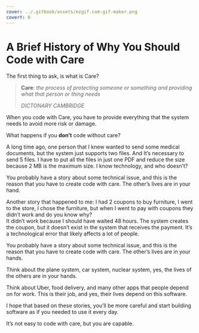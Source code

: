 ```yaml
---
cover: ../.gitbook/assets/ezgif.com-gif-maker.png
coverY: 0
---
```


# A Brief History of Why You Should Code with Care

The first thing to ask, is what is Care?

> **Care**: _the process of protecting someone or something and providing what that person or thing needs_
>
> _DICTONARY CAMBRIDGE_

When you code with Care, you have to provide everything that the system needs to avoid more risk or damage.

What happens if you **don’t** code without care?

A long time ago, one person that I knew wanted to send some medical documents, but the system just supports two files. And It’s necessary to send 5 files. I have to put all the files in just one PDF and reduce the size because 2 MB is the maximum size. I know technology, and who doesn’t?

You probably have a story about some technical issue, and this is the reason that you have to create code with care. The other’s lives are in your hand.

Another story that happened to me: I had 2 coupons to buy furniture, I went to the store, I chose the furniture, but when I went to pay with coupons they didn’t work and do you know why?\
It didn’t work because I should have waited 48 hours. The system creates the coupon, but it doesn’t exist in the system that receives the payment. It’s a technological error that likely affects a lot of people.

You probably have a story about some technical issue, and this is the reason that you have to create code with care. The other’s lives are in your hands.

Think about the plane system, car system, nuclear system, yes, the lives of the others are in your hands.

Think about Uber, food delivery, and many other apps that people depend on for work. This is their job, and yes, their lives depend on this software.

I hope that based on these stories, you’ll be more careful and start building software as if you needed to use it every day.

It’s not easy to code with care, but you are capable.
